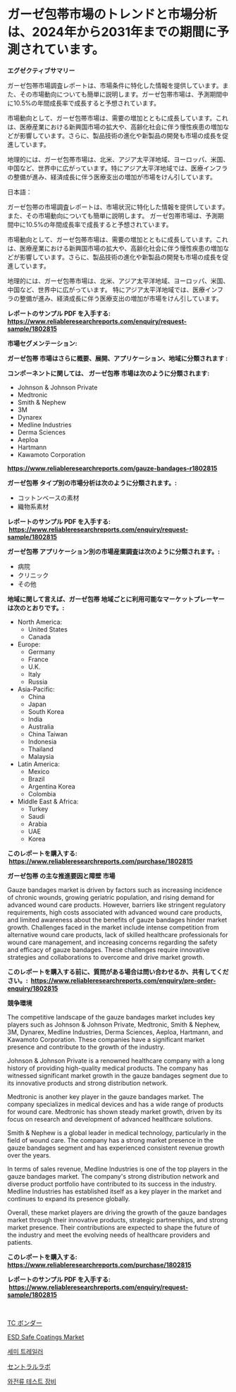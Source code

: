<p><h1>ガーゼ包帯市場のトレンドと市場分析は、2024年から2031年までの期間に予測されています。</h1></p><p><strong>エグゼクティブサマリー</strong></p>
<p><p>ガーゼ包帯市場調査レポートは、市場条件に特化した情報を提供しています。また、その市場動向についても簡単に説明します。ガーゼ包帯市場は、予測期間中に10.5%の年間成長率で成長すると予想されています。</p><p>市場動向として、ガーゼ包帯市場は、需要の増加とともに成長しています。これは、医療産業における新興国市場の拡大や、高齢化社会に伴う慢性疾患の増加などが影響しています。さらに、製品技術の進化や新製品の開発も市場の成長を促進しています。</p><p>地理的には、ガーゼ包帯市場は、北米、アジア太平洋地域、ヨーロッパ、米国、中国など、世界中に広がっています。特にアジア太平洋地域では、医療インフラの整備が進み、経済成長に伴う医療支出の増加が市場をけん引しています。</p><p>日本語：</p><p>ガーゼ包帯の市場調査レポートは、市場状況に特化した情報を提供しています。また、その市場動向についても簡単に説明します。 ガーゼ包帯市場は、予測期間中に10.5%の年間成長率で成長すると予想されています。</p><p>市場動向として、ガーゼ包帯市場は、需要の増加とともに成長しています。これは、医療産業における新興国市場の拡大や、高齢化社会に伴う慢性疾患の増加などが影響しています。さらに、製品技術の進化や新製品の開発も市場の成長を促進しています。</p><p>地理的には、ガーゼ包帯市場は、北米、アジア太平洋地域、ヨーロッパ、米国、中国など、世界中に広がっています。 特にアジア太平洋地域では、医療インフラの整備が進み、経済成長に伴う医療支出の増加が市場をけん引しています。</p></p>
<p><strong>レポートのサンプル PDF を入手する: <a href="https://www.reliableresearchreports.com/enquiry/request-sample/1802815">https://www.reliableresearchreports.com/enquiry/request-sample/1802815</a></strong></p>
<p><strong>市場セグメンテーション:</strong></p>
<p><strong> ガーゼ包帯 市場はさらに概要、展開、アプリケーション、地域に分類されます :</strong></p>
<p><strong>コンポーネントに関しては、 ガーゼ包帯 市場は次のように分類されます: &nbsp;</strong></p>
<p><ul><li>Johnson & Johnson Private</li><li>Medtronic</li><li>Smith & Nephew</li><li>3M</li><li>Dynarex</li><li>Medline Industries</li><li>Derma Sciences</li><li>Aeploa</li><li>Hartmann</li><li>Kawamoto Corporation</li></ul></p>
<p><strong><a href="https://www.reliableresearchreports.com/gauze-bandages-r1802815">https://www.reliableresearchreports.com/gauze-bandages-r1802815</a></strong></p>
<p><strong> ガーゼ包帯 タイプ別の市場分析は次のように分類されます。:</strong></p>
<p><ul><li>コットンベースの素材</li><li>織物系素材</li></ul></p>
<p><strong>レポートのサンプル PDF を入手する: &nbsp;<a href="https://www.reliableresearchreports.com/enquiry/request-sample/1802815">https://www.reliableresearchreports.com/enquiry/request-sample/1802815</a></strong></p>
<p><strong> ガーゼ包帯 アプリケーション別の市場産業調査は次のように分類されます。:</strong></p>
<p><ul><li>病院</li><li>クリニック</li><li>その他</li></ul></p>
<p><strong>地域に関して言えば、ガーゼ包帯 地域ごとに利用可能なマーケットプレーヤーは次のとおりです。:</strong></p>
<p><ul>
    <li>
        North America:
        <ul>
            <li>United States</li>
            <li>Canada</li>
        </ul>
    </li>
    <li>
        Europe:
        <ul>
            <li>Germany</li>
            <li>France</li>
            <li>U.K.</li>
            <li>Italy</li>
            <li>Russia</li>
        </ul>
    </li>
    <li>
        Asia-Pacific:
        <ul>
            <li>China</li>
            <li>Japan</li>
            <li>South Korea</li>
            <li>India</li>
            <li>Australia</li>
            <li>China Taiwan</li>
            <li>Indonesia</li>
            <li>Thailand</li>
            <li>Malaysia</li>
        </ul>
    </li>
    <li>
        Latin America:
        <ul>
            <li>Mexico</li>
            <li>Brazil</li>
            <li>Argentina Korea</li>
            <li>Colombia</li>
        </ul>
    </li>
    <li>
        Middle East & Africa:
        <ul>
            <li>Turkey</li>
            <li>Saudi</li>
            <li>Arabia</li>
            <li>UAE</li>
            <li>Korea</li>
        </ul>
    </li>
    </ul></p>
<p><strong>このレポートを購入する: &nbsp;<a href="https://www.reliableresearchreports.com/purchase/1802815">https://www.reliableresearchreports.com/purchase/1802815</a></strong></p>
<p><strong>ガーゼ包帯 の主な推進要因と障壁 市場</strong></p>
<p><p>Gauze bandages market is driven by factors such as increasing incidence of chronic wounds, growing geriatric population, and rising demand for advanced wound care products. However, barriers like stringent regulatory requirements, high costs associated with advanced wound care products, and limited awareness about the benefits of gauze bandages hinder market growth. Challenges faced in the market include intense competition from alternative wound care products, lack of skilled healthcare professionals for wound care management, and increasing concerns regarding the safety and efficacy of gauze bandages. These challenges require innovative strategies and collaborations to overcome and drive market growth.</p></p>
<p><strong>このレポートを購入する前に、質問がある場合は問い合わせるか、共有してください。:&nbsp; <a href="https://www.reliableresearchreports.com/enquiry/pre-order-enquiry/1802815">https://www.reliableresearchreports.com/enquiry/pre-order-enquiry/1802815</a></strong></p>
<p><strong>競争環境</strong></p>
<p><p>The competitive landscape of the gauze bandages market includes key players such as Johnson & Johnson Private, Medtronic, Smith & Nephew, 3M, Dynarex, Medline Industries, Derma Sciences, Aeploa, Hartmann, and Kawamoto Corporation. These companies have a significant market presence and contribute to the growth of the industry.</p><p>Johnson & Johnson Private is a renowned healthcare company with a long history of providing high-quality medical products. The company has witnessed significant market growth in the gauze bandages segment due to its innovative products and strong distribution network.</p><p>Medtronic is another key player in the gauze bandages market. The company specializes in medical devices and has a wide range of products for wound care. Medtronic has shown steady market growth, driven by its focus on research and development of advanced healthcare solutions.</p><p>Smith & Nephew is a global leader in medical technology, particularly in the field of wound care. The company has a strong market presence in the gauze bandages segment and has experienced consistent revenue growth over the years.</p><p>In terms of sales revenue, Medline Industries is one of the top players in the gauze bandages market. The company's strong distribution network and diverse product portfolio have contributed to its success in the industry. Medline Industries has established itself as a key player in the market and continues to expand its presence globally.</p><p>Overall, these market players are driving the growth of the gauze bandages market through their innovative products, strategic partnerships, and strong market presence. Their contributions are expected to shape the future of the industry and meet the evolving needs of healthcare providers and patients.</p></p>
<p><strong>このレポートを購入する: &nbsp; <a href="https://www.reliableresearchreports.com/purchase/1802815">https://www.reliableresearchreports.com/purchase/1802815</a></strong></p>
<p><strong>レポートのサンプル PDF を入手する: &nbsp;<a href="https://www.reliableresearchreports.com/enquiry/request-sample/1802815">https://www.reliableresearchreports.com/enquiry/request-sample/1802815</a></strong><strong></strong></p>
<p>&nbsp;</p>
<p><p><a href="https://medium.com/@lorrainethompson10/tc%E3%83%9C%E3%83%B3%E3%83%80%E3%83%BC%E3%83%9E%E3%83%BC%E3%82%B1%E3%83%83%E3%83%88-%E5%B8%82%E5%A0%B4cagr-%E5%B8%82%E5%A0%B4%E5%8B%95%E5%90%91-%E6%88%90%E9%95%B7%E6%88%A6%E7%95%A5%E3%81%AB%E9%96%A2%E3%81%99%E3%82%8B%E6%B4%9E%E5%AF%9F-142fdd4e6bdc">TC ボンダー</a></p><p><a href="https://www.linkedin.com/pulse/global-esd-safe-coatings-market-size-trends-insights-jotxc?trackingId=FZg6HS%2F5IeGbmhsMC2iMBw%3D%3D">ESD Safe Coatings Market</a></p><p><a href="https://github.com/darrellockm3ytan895656/Market-Research-Report-List-1/blob/main/299598324148.md">세미 트레일러</a></p><p><a href="https://github.com/vhemk0794148/Market-Research-Report-List-1/blob/main/480138425875.md">セントラルラボ</a></p><p><a href="https://medium.com/@conormarvin1936/%EC%97%90%EB%94%94-%EC%A0%84%EB%A5%98-%ED%85%8C%EC%8A%A4%ED%8A%B8-%EC%9E%A5%EB%B9%84-%EC%8B%9C%EC%9E%A5-%EB%B6%84%EC%84%9D-%EA%B8%80%EB%A1%9C%EB%B2%8C-%EC%82%B0%EC%97%85-%EC%A0%84%EB%A7%9D%EA%B3%BC-%EC%98%88%EC%B8%A1-2024%EB%85%84-2031%EB%85%84-b0b2ccfa211b">와전류 테스트 장비</a></p></p>
